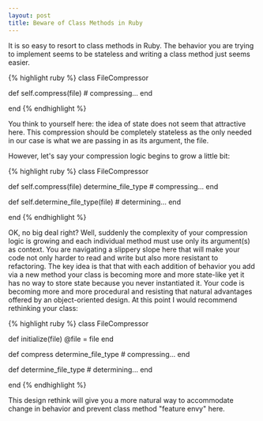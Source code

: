 ```yaml
---
layout: post
title: Beware of Class Methods in Ruby
---
```


It is so easy to resort to class methods in Ruby. The behavior you are trying to implement seems to be stateless and writing a class method just seems easier.

{% highlight ruby %}
class FileCompressor

  def self.compress(file)
    # compressing...
  end

end
{% endhighlight %}

You think to yourself here: the idea of state does not seem that attractive here. This compression should be completely stateless as the only needed in our case is what we are passing in as its argument, the file.

However, let's say your compression logic begins to grow a little bit:

{% highlight ruby %}
class FileCompressor

  def self.compress(file)
    determine_file_type
    # compressing...
  end

  def self.determine_file_type(file)
    # determining...
  end

end
{% endhighlight %}

OK, no big deal right? Well, suddenly the complexity of your compression logic is growing and each individual method must use only its argument(s) as context. You are navigating a slippery slope here that will make your code not only harder to read and write but also more resistant to refactoring. The key idea is that that with each addition of behavior you add via a new method your class is becoming more and more state-like yet it has no way to store state because you never instantiated it. Your code is becoming more and more procedural and resisting that natural advantages offered by an object-oriented design. At this point I would recommend rethinking your class:

{% highlight ruby %}
class FileCompressor

  def initialize(file)
    @file = file
  end

  def compress
    determine_file_type
    # compressing...
  end

  def determine_file_type
    # determining...
  end

end
{% endhighlight %}

This design rethink will give you a more natural way to accommodate change in behavior and prevent class method "feature envy" here.
